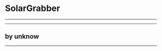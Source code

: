 # SolarGrabber

-------------------------------------------------------------------------
-------------------------------------------------------------------------
by unknow
-------------------------------------------------------------------------
-------------------------------------------------------------------------
